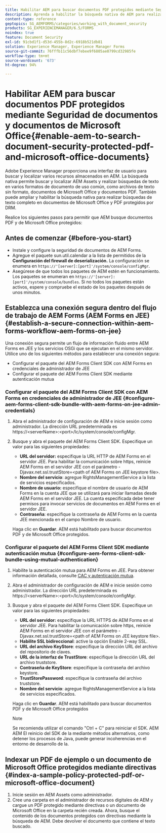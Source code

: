 ```yaml
---
title: Habilitar AEM para buscar documentos PDF protegidos mediante Seguridad de documentos y documentos de Microsoft Office
description: Aprenda a habilitar la búsqueda nativa de AEM para realizar búsquedas de texto completo en documentos PDF protegidos por DRM.
content-type: reference
geptopics: SG_AEMFORMS/categories/working_with_document_security
products: SG_EXPERIENCEMANAGER/6.5/FORMS
noindex: true
feature: Document Security
exl-id: 91cbd1f1-d53d-455b-8d2c-6918b521db81
solution: Experience Manager, Experience Manager Forms
source-git-commit: 76fffb11c56dbf7ebee9f6805ae0799cd32985fe
workflow-type: tm+mt
source-wordcount: '673'
ht-degree: 94%

---
```


# Habilitar AEM para buscar documentos PDF protegidos mediante Seguridad de documentos y documentos de Microsoft Office{#enable-aem-to-search-document-security-protected-pdf-and-microsoft-office-documents}

Adobe Experience Manager proporciona una interfaz de usuario para buscar y localizar varios recursos almacenados en AEM. La búsqueda nativa permite buscar y localizar AEM Assets y realizar búsquedas de texto en varios formatos de documento de uso común, como archivos de texto sin formato, documentos de Microsoft Office y documentos PDF. También puede ampliar y habilitar la búsqueda nativa para realizar búsquedas de texto completo en documentos de Microsoft Office y PDF protegidos por DRM.

Realice los siguientes pasos para permitir que AEM busque documentos PDF y de Microsoft Office protegidos:

## Antes de comenzar {#before-you-start}

* Instale y configure la seguridad de documentos de AEM Forms.
* Agregue el paquete sun.util.calendar a la lista de permitidos de la **Configuración del firewall de deserialización.** La configuración se enumera en `https://'[server]:[port]'/system/console/configMgr`.
* Asegúrese de que todos los paquetes de AEM estén en funcionamiento. Los paquetes se enumeran en `https://'[server]:[port]'/system/console/bundles`. Si no todos los paquetes están activos, espere y compruebe el estado de los paquetes después de unos minutos.

## Establezca una conexión segura dentro del flujo de trabajo de AEM Forms (AEM Forms en JEE) {#establish-a-secure-connection-within-aem-forms-workflow-aem-forms-on-jee}

Una conexión segura permite un flujo de información fluido entre AEM Forms en JEE y los servicios OSGi que se ejecutan en el mismo servidor. Utilice uno de los siguientes métodos para establecer una conexión segura:

* Configurar el paquete del AEM Forms Client SDK con AEM Forms en credenciales de administrador de JEE
* Configurar el paquete del AEM Forms Client SDK mediante autenticación mutua

### Configurar el paquete del AEM Forms Client SDK con AEM Forms en credenciales de administrador de JEE {#configure-aem-forms-client-sdk-bundle-with-aem-forms-on-jee-admin-credentials}

1. Abra el administrador de configuración de AEM e inicie sesión como administrador. La dirección URL predeterminada es https://&lt;serverName>:&lt;port>/lc/system/console/configMgr.
1. Busque y abra el paquete del AEM Forms Client SDK. Especifique un valor para las siguientes propiedades:

   * **URL del servidor:** especifique la URL HTTP de AEM Forms en el servidor JEE. Para habilitar la comunicación sobre https, reinicie AEM Forms en el servidor JEE con el parámetro -Djavax.net.ssl.trustStore=&lt;path of AEM Forms on JEE keystore file>.
   * **Nombre del servicio**: agregue RightsManagementService a la lista de servicios especificados.
   * **Nombre de usuario:** especifique el nombre de usuario de AEM Forms en la cuenta JEE que se utilizará para iniciar llamadas desde AEM Forms en el servidor JEE. La cuenta especificada debe tener permisos para invocar servicios de documentos en AEM Forms en el servidor JEE.
   * **Contraseña**: especifique la contraseña de AEM Forms en la cuenta JEE mencionada en el campo Nombre de usuario.

   Haga clic en **Guardar**. AEM está habilitado para buscar documentos PDF y de Microsoft Office protegidos.

### Configurar el paquete del AEM Forms Client SDK mediante autenticación mutua {#configure-aem-forms-client-sdk-bundle-using-mutual-authentication}

1. Habilite la autenticación mutua para AEM Forms en JEE. Para obtener información detallada, consulte [CAC y autenticación mutua](https://helpx.adobe.com/es/livecycle/kb/cac-mutual-authentication.html).
1. Abra el administrador de configuración de AEM e inicie sesión como administrador. La dirección URL predeterminada es https://&lt;serverName>:&lt;port>/lc/system/console/configMgr.
1. Busque y abra el paquete del AEM Forms Client SDK. Especifique un valor para las siguientes propiedades:

   * **URL del servidor:** especifique la URL HTTPS de AEM Forms en el servidor JEE. Para habilitar la comunicación sobre https, reinicie AEM Forms en el servidor JEE con el parámetro -Djavax.net.ssl.trustStore=&lt;path of AEM Forms on JEE keystore file>.
   * **Habilite SSL bidireccional**: active la opción Enable 2-way SSL.
   * **URL del archivo KeyStore**: especifique la dirección URL del archivo del repositorio de claves.
   * **URL de la interfaz de TrustStore**: especifique la dirección URL del archivo truststore.
   * **Contraseña de KeyStore**: especifique la contraseña del archivo keystore.
   * **TrustStorePassword**: especifique la contraseña del archivo truststore.
   * **Nombre del servicio**: agregue RightsManagementService a la lista de servicios especificados.

   Haga clic en **Guardar**. AEM está habilitado para buscar documentos PDF y de Microsoft Office protegidos

   >[!NOTE]
   >
   > Se recomienda utilizar el comando &quot;Ctrl + C&quot; para reiniciar el SDK. AEM AEM El reinicio del SDK de la mediante métodos alternativos, como detener los procesos de Java, puede generar incoherencias en el entorno de desarrollo de la.

## Indexar un PDF de ejemplo o un documento de Microsoft Office protegidos mediante directivas {#index-a-sample-policy-protected-pdf-or-microsoft-office-document}

1. Inicie sesión en AEM Assets como administrador.
1. Cree una carpeta en el administrador de recursos digitales de AEM y cargue un PDF protegido mediante directivas o un documento de Microsoft Office en la carpeta recién creada. Ahora, busque el contenido de los documentos protegidos con directivas mediante la búsqueda de AEM. Debe devolver el documento que contiene el texto buscado.
